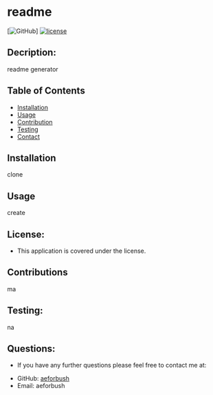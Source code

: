 

  
# readme

[![GitHub](https://img.shields.io/github/aeforbush/readme)]
[![license](https://img.shields.io/badge/license--success)](https://shields.io)

## Decription:
readme generator

## Table of Contents 
- [Installation](#installation)
- [Usage](#usage)
- [Contribution](#contribution)
- [Testing](#test)
- [Contact](#contact)


## Installation
clone

## Usage
create

## License:
* This application is covered under the  license.

## Contributions
ma

## Testing:
na

## Questions:
* If you have any further questions please feel free to contact me at:
 - GitHub: [aeforbush](https://github.com/aeforbush) 
 - Email: aeforbush

